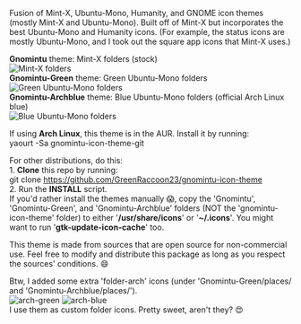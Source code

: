 Fusion of Mint-X, Ubuntu-Mono, Humanity, and GNOME icon themes (mostly Mint-X and Ubuntu-Mono).
Built off of Mint-X but incorporates the best Ubuntu-Mono and Humanity icons. (For example, the status icons are mostly Ubuntu-Mono, and I took out the square app icons that Mint-X uses.)

**Gnomintu** theme: Mint-X folders (stock)  
![Mint-X folders](https://github.com/GreenRaccoon23/gnomintu-icon-theme/blob/master/Gnomintu/places/64/folder-home.png)  
**Gnomintu-Green** theme: Green Ubuntu-Mono folders  
![Green Ubuntu-Mono folders](https://github.com/GreenRaccoon23/gnomintu-icon-theme/blob/master/Gnomintu-Green/places/64/folder-home.png)  
**Gnomintu-Archblue** theme: Blue Ubuntu-Mono folders (official Arch Linux blue)  
![Blue Ubuntu-Mono folders](https://github.com/GreenRaccoon23/gnomintu-icon-theme/blob/master/Gnomintu-Archblue/places/64/folder-home.png)  

If using **Arch Linux**, this theme is in the AUR. Install it by running:  
yaourt -Sa gnomintu-icon-theme-git

For other distributions, do this:  
	1. **Clone** this repo by running:  
		git clone https://github.com/GreenRaccoon23/gnomintu-icon-theme  
	2. Run the **INSTALL** script.  
		If you'd rather install the themes manually :scream:, copy the 'Gnomintu', 'Gnomintu-Green', and 'Gnomintu-Archblue' folders (NOT the 'gnomintu-icon-theme' folder) to either '**/usr/share/icons**' or '**~/.icons**'. You might want to run '**gtk-update-icon-cache**' too.  

This theme is made from sources that are open source for non-commercial use. Feel free to modify and distribute this package as long as you respect the sources' conditions. :smile:

Btw, I added some extra 'folder-arch' icons (under 'Gnomintu-Green/places/ and 'Gnomintu-Archblue/places/').  
![arch-green](https://github.com/GreenRaccoon23/gnomintu-icon-theme/blob/master/Gnomintu-Green/places/64/folder-arch.png)  ![arch-blue](https://github.com/GreenRaccoon23/gnomintu-icon-theme/blob/master/Gnomintu-Archblue/places/64/folder-arch.png)  
I use them as custom folder icons. Pretty sweet, aren't they? :heart_eyes: